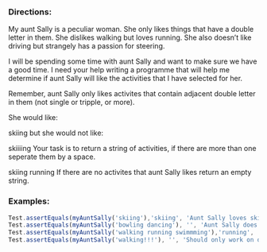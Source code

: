 ### Directions:

My aunt Sally is a peculiar woman. She only likes things that have a double letter in them. She dislikes walking but loves running. She also doesn’t like driving but strangely has a passion for steering.

I will be spending some time with aunt Sally and want to make sure we have a good time. I need your help writing a programme that will help me determine if aunt Sally will like the activities that I have selected for her.

Remember, aunt Sally only likes activites that contain adjacent double letter in them (not single or tripple, or more).

She would like:

skiing
but she would not like:

skiiiing
Your task is to return a string of activities, if there are more than one seperate them by a space.

skiing running
If there are no activites that aunt Sally likes return an empty string.

### Examples:

```javascript
Test.assertEquals(myAuntSally('skiing'),'skiing', 'Aunt Sally loves skiing, since its got a double ll in it');
Test.assertEquals(myAuntSally('bowling dancing'), '', 'Aunt Sally does not like any of these');
Test.assertEquals(myAuntSally('walking running swimmming'),'running', 'Should only pick up activites with double letters');
Test.assertEquals(myAuntSally('walking!!!'), '', 'Should only work on double letters');
```